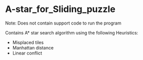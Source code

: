 # A-star_for_Sliding_puzzle

Note: Does not contain support code to run the program

Contains A* star search algorithm using the following Heuristics:
- Misplaced tiles
- Manhattan distance
- Linear conflict
